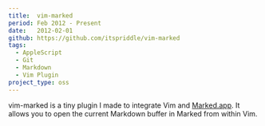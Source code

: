 ```yaml
---
title:  vim-marked
period: Feb 2012 - Present
date:   2012-02-01
github: https://github.com/itspriddle/vim-marked
tags:
  - AppleScript
  - Git
  - Markdown
  - Vim Plugin
project_type: oss
---
```


vim-marked is a tiny plugin I made to integrate Vim and [Marked.app][]. It
allows you to open the current Markdown buffer in Marked from within Vim.

[Marked.app]: http://marked2app.com/
